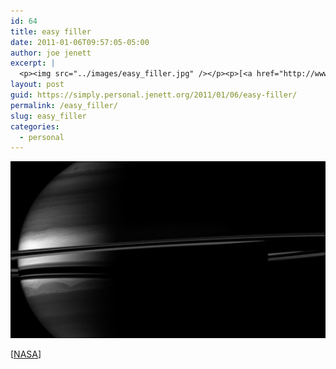 ```yaml
---
id: 64
title: easy filler
date: 2011-01-06T09:57:05-05:00
author: joe jenett
excerpt: |
  <p><img src="../images/easy_filler.jpg" /></p><p>[<a href="http://www.nasa.gov/multimedia/imagegallery/iotd.html">NASA</a>]</p>
layout: post
guid: https://simply.personal.jenett.org/2011/01/06/easy-filler/
permalink: /easy_filler/
slug: easy_filler
categories:
  - personal
---
```

![](../images/easy_filler.jpg)

[[NASA](http://www.nasa.gov/multimedia/imagegallery/iotd.html)]